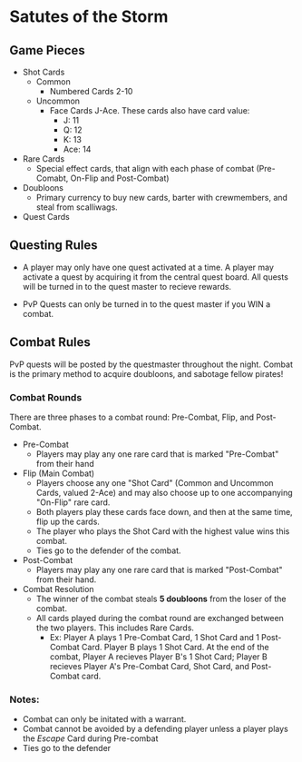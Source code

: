 # Satutes of the Storm

## Game Pieces
- Shot Cards
  - Common
    - Numbered Cards 2-10
  - Uncommon
    - Face Cards J-Ace. These cards also have card value:
      - J: 11
      - Q: 12
      - K: 13
      - Ace: 14
- Rare Cards
  - Special effect cards, that align with each phase of combat (Pre-Comabt, On-Flip and Post-Combat)
- Doubloons
  - Primary currency to buy new cards, barter with crewmembers, and steal from scalliwags.
- Quest Cards

## Questing Rules
- A player may only have one quest activated at a time. A player may activate a quest by acquiring it from the central quest board. All quests will be turned in to the quest master to recieve rewards.

- PvP Quests can only be turned in to the quest master if you WIN a combat.

## Combat Rules
PvP quests will be posted by the questmaster throughout the night. Combat is the primary method to acquire doubloons, and sabotage fellow pirates!

### Combat Rounds
There are three phases to a combat round: Pre-Combat, Flip, and Post-Combat.
- Pre-Combat
  - Players may play any one rare card that is marked "Pre-Combat" from their hand
- Flip (Main Combat)
    - Players choose any one "Shot Card" (Common and Uncommon Cards, valued 2-Ace) and may also choose up to one accompanying "On-Flip" rare card. 
    - Both players play these cards face down, and then at the same time, flip up the cards.
    - The player who plays the Shot Card with the highest value wins this combat.
    - Ties go to the defender of the combat.
- Post-Combat
    - Players may play any one rare card that is marked "Post-Combat" from their hand.
- Combat Resolution
  - The winner of the combat steals **5 doubloons** from the loser of the combat.
  - All cards played during the combat round are exchanged between the two players. This includes Rare Cards.
    - Ex: Player A plays 1 Pre-Combat Card, 1 Shot Card and 1 Post-Combat Card. Player B plays 1 Shot Card. At the end of the combat, Player A recieves Player B's 1 Shot Card; Player B recieves Player A's Pre-Combat Card, Shot Card, and Post-Combat card.


### Notes:
- Combat can only be initated with a warrant.
- Combat cannot be avoided by a defending player unless a player plays the *Escape* Card during Pre-combat
- Ties go to the defender